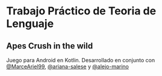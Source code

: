 # Trabajo Práctico de Teoria de Lenguaje
## Apes Crush in the wild
Juego para Android en Kotlin.
Desarrollado en conjunto con [@MarceAriel99](https://github.com/MarceAriel99), [@ariana-salese](https://github.com/ariana-salese) y [@alejo-marino](https://github.com/alejo-marino)

